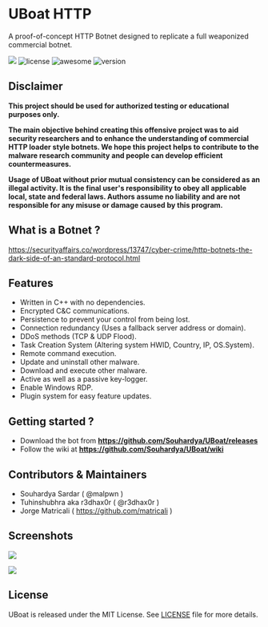 # UBoat HTTP

A proof-of-concept HTTP Botnet designed to replicate a full weaponized commercial botnet.

![](https://image.ibb.co/m5yi9T/spectral_login.png)
![license](https://img.shields.io/badge/license-MIT-brightgreen.svg)
![awesome](https://cdn.rawgit.com/sindresorhus/awesome/d7305f38d29fed78fa85652e3a63e154dd8e8829/media/badge.svg)
![version](https://img.shields.io/badge/version-0.1.0-lightgrey.svg)

## Disclaimer

**This project should be used for authorized testing or educational purposes only.**

**The main objective behind creating this offensive project was to aid security researchers and to enhance the understanding of commercial HTTP loader style botnets.
We hope this project helps to contribute to the malware research community and people can develop efficient countermeasures.**

**Usage of UBoat without prior mutual consistency can be considered as an illegal activity. It is the final user's responsibility to obey all applicable local, state and federal laws. Authors assume no liability and are not responsible for any misuse or damage caused by this program.**

## What is a Botnet ?

https://securityaffairs.co/wordpress/13747/cyber-crime/http-botnets-the-dark-side-of-an-standard-protocol.html

## Features

- Written in C++ with no dependencies.
- Encrypted C&C communications.
- Persistence to prevent your control from being lost.
- Connection redundancy (Uses a fallback server address or domain).
- DDoS methods (TCP & UDP Flood).
- Task Creation System (Altering system HWID, Country, IP, OS.System).
- Remote command execution.
- Update and uninstall other malware.
- Download and execute other malware.
- Active as well as a passive key-logger.
- Enable Windows RDP.
- Plugin system for easy feature updates.

## Getting started ?

- Download the bot from **https://github.com/Souhardya/UBoat/releases**
- Follow the wiki at **https://github.com/Souhardya/UBoat/wiki**


## Contributors & Maintainers

- Souhardya Sardar ( @malpwn )  
- Tuhinshubhra aka r3dhax0r ( @r3dhax0r )
- Jorge Matricali ( https://github.com/matricali )


## Screenshots

![](https://preview.ibb.co/j7frDo/Screenshot_7.png)

![](https://preview.ibb.co/cwyiR8/Screenshot_8.png)

## License

UBoat is released under the MIT License. See [LICENSE](LICENSE) file for more details.
